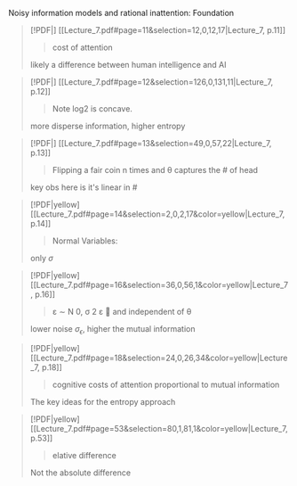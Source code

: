Noisy information models and rational inattention: Foundation

> [!PDF|] [[Lecture_7.pdf#page=11&selection=12,0,12,17|Lecture_7, p.11]]
> > cost of attention
> 
> likely a difference between human intelligence and AI



> [!PDF|] [[Lecture_7.pdf#page=12&selection=126,0,131,11|Lecture_7, p.12]]
> > Note log2 is concave.
> 
> more disperse information, higher entropy 

> [!PDF|] [[Lecture_7.pdf#page=13&selection=49,0,57,22|Lecture_7, p.13]]
> > Flipping a fair coin n times and θ captures the # of head
> 
> key obs here is it's linear in #


> [!PDF|yellow] [[Lecture_7.pdf#page=14&selection=2,0,2,17&color=yellow|Lecture_7, p.14]]
> > Normal Variables:
> 
> only $\sigma$


> [!PDF|yellow] [[Lecture_7.pdf#page=16&selection=36,0,56,1&color=yellow|Lecture_7, p.16]]
> > ε ∼ N 0, σ 2 ε  and independent of θ
> 
> lower noise $\sigma_{\epsilon}$, higher the mutual information


> [!PDF|yellow] [[Lecture_7.pdf#page=18&selection=24,0,26,34&color=yellow|Lecture_7, p.18]]
> > cognitive costs of attention proportional to mutual information
> 
> The key ideas for the entropy approach 

> [!PDF|yellow] [[Lecture_7.pdf#page=53&selection=80,1,81,1&color=yellow|Lecture_7, p.53]]
> > elative difference 
> 
> Not the absolute difference

